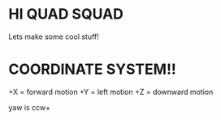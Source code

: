 # HI QUAD SQUAD
Lets make some cool stuff!

# COORDINATE SYSTEM!!
+X = forward motion
+Y = left motion
+Z = downward motion

yaw is ccw+